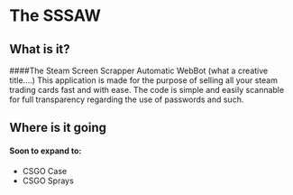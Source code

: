 # The SSSAW
## What is it?
####The Steam Screen Scrapper Automatic WebBot (what a creative title....) This application is made for the purpose of selling all your steam trading cards fast and with ease. The code is simple and easily scannable for full transparency regarding the use of passwords and such.
## Where is it going
#### Soon to expand to: 
* CSGO Case
* CSGO Sprays

